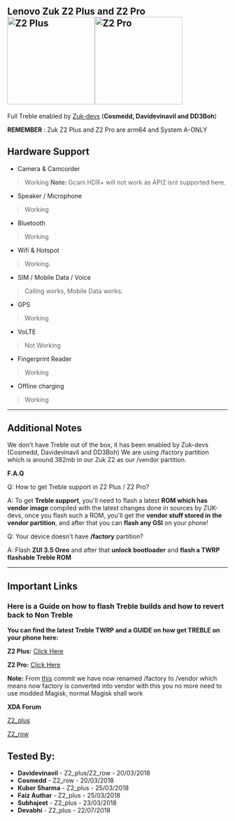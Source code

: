 ## Lenovo Zuk Z2 Plus and Z2 Pro <br> <img src="https://www.91-img.com/pictures/98062-v1-lenovo-zuk-z2-mobile-phone-large-1.jpg" alt="Z2 Plus" width="200"/><img src="https://gloimg.gbtcdn.com/soa/gb/pdm-product-pic/Electronic/2016/09/22/goods_img_big-v1/20160922154413_95471.jpg" alt="Z2 Pro" width="200"/>

Full Treble enabled by [Zuk-devs](https://github.com/Zuk-devs) (**Cosmedd, Davidevinavil and DD3Boh**)

**REMEMBER** : Zuk Z2 Plus and Z2 Pro are arm64 and System A-ONLY

## Hardware Support

* Camera & Camcorder
> Working
**Note:** Gcam HDR+ will not work as API2 isnt supported here.

* Speaker / Microphone
> Working

* Bluetooth
> Working

* Wifi & Hotspot
> Working.

* SIM / Mobile Data / Voice
> Calling works, Mobile Data works. 

* GPS
> Working

* VoLTE
> Not Working

* Fingerprint Reader
> Working

* Offline charging
> Working

***
## Additional Notes

We don't have Treble out of the box, it has been enabled by Zuk-devs (Cosmedd, Davidevinavil and DD3Boh)
We are using /factory partition which is around 382mb in our Zuk Z2 as our /vendor partition.

**F.A.Q**

Q: How to get Treble support in Z2 Plus / Z2 Pro?

A: To get **Treble support**, you'll need to flash a latest **ROM which has vendor image** compiled with the latest changes done in sources by ZUK-devs, once you flash such a ROM, you'll get the **vendor stuff stored in the vendor partition**, and after that you can **flash any GSI** on your phone!


Q: Your device doesn't have **/factory** partition?

A: Flash **ZUI 3.5 Oreo** and after that **unlock bootloader** and **flash a TWRP flashable Treble ROM**


***

## Important Links

### Here is a Guide on how to flash Treble builds and how to revert back to Non Treble

**You can find the latest Treble TWRP and a GUIDE on how get TREBLE on your phone here:**

**Z2 Plus:** [Click Here](https://forum.xda-developers.com/lenovo-zuk-z2/how-to/z2plus-treble-roms-flashing-reverting-t3778287)

**Z2 Pro:** [Click Here](https://forum.xda-developers.com/zuk-z2-pro/how-to/z2pro-treble-roms-flashing-reverting-t3778697)

**Note:** From [this](https://github.com/zuk-devs/android_device_zuk_msm8996-common/commit/49409f2132a055590f5d986071e1e1ce174cebc7) commit we have now renamed /factory to /vendor which means now factory is converted into vendor with this you no more need to use modded Magisk, normal Magisk shall work


**XDA Forum**

[Z2_plus](https://forum.xda-developers.com/lenovo-zuk-z2)

[Z2_row](https://forum.xda-developers.com/zuk-z2-pro)

## Tested By:
* **Davidevinavil** - Z2_plus/Z2_row - 20/03/2018
* **Cosmedd** - Z2_row - 20/03/2018
* **Kuber Sharma** - Z2_plus - 25/03/2018
* **Faiz Authar** - Z2_plus - 25/03/2018
* **Subhajeet** - Z2_plus - 23/03/2018
* **Devabhi** - Z2_plus - 22/07/2018

